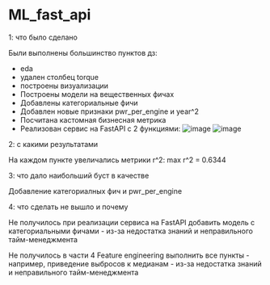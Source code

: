 # ML_fast_api
1: что было сделано

Были выполнены большинство пунктов дз: 
  - eda
  - удален столбец torque
  - построены визуализации
  - Построены модели на вещественных фичах
  - Добавлены категориальные фичи
  - Добавлен новые признаки pwr_per_engine и year^2
  - Посчитана кастомная бизнесная метрика
  - Реализован сервис на FastAPI c 2 функциями:
![image](https://github.com/PavelRepnikov/ML_fast_api/assets/148060631/976ab910-3d70-4d1c-92fa-973397524aff)
![image](https://github.com/PavelRepnikov/ML_fast_api/assets/148060631/828c360b-1016-49a1-9641-325cf1ddeb8c)


2: с какими результатами

На каждом пункте увеличались метрики r^2: max r^2 = 0.6344

3: что дало наибольший буст в качестве

Добавление категориалных фич и pwr_per_engine

4: что сделать не вышло и почему

Не получилось при реализации сервиса на FastAPI добавить модель с категориальными фичами -
из-за недостатка знаний и неправильного тайм-менеджмента


Не получилось в части 4 Feature engineering выполнить все пункты - например, приведение выбросов к медианам - 
из-за недостатка знаний и неправильного тайм-менеджмента
